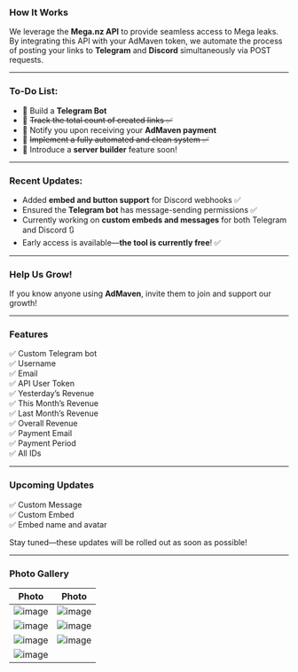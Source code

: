 ### How It Works

We leverage the **Mega.nz API** to provide seamless access to Mega leaks. By integrating this API with your AdMaven token, we automate the process of posting your links to **Telegram** and **Discord** simultaneously via POST requests.

---

### To-Do List:  
- 📄 Build a **Telegram Bot**  
- 📄 ~~Track the total count of created links ✅~~  
- 📄 Notify you upon receiving your **AdMaven payment**  
- 📄 ~~Implement a fully automated and clean system ✅~~  
- 📄 Introduce a **server builder** feature soon!  

---

### Recent Updates:  
- Added **embed and button support** for Discord webhooks ✅  
- Ensured the **Telegram bot** has message-sending permissions ✅  
- Currently working on **custom embeds and messages** for both Telegram and Discord 🔃  
- Early access is available—**the tool is currently free**! ✅  

---

### Help Us Grow!  
If you know anyone using **AdMaven**, invite them to join and support our growth!

---

### Features  
✅ Custom Telegram bot  
✅ Username  
✅ Email  
✅ API User Token  
✅ Yesterday’s Revenue  
✅ This Month’s Revenue  
✅ Last Month’s Revenue  
✅ Overall Revenue  
✅ Payment Email  
✅ Payment Period  
✅ All IDs  

---

### Upcoming Updates  
✅ Custom Message  
✅ Custom Embed  
✅ Embed name and avatar  

Stay tuned—these updates will be rolled out as soon as possible!

---

### Photo Gallery  
| Photo | Photo |
|-------|-------|
| ![image](https://github.com/user-attachments/assets/366deee1-7637-4df1-9ac9-cc7f7bb9b75c) | ![image](https://github.com/user-attachments/assets/f3161aec-67ac-4f40-853b-d796061c4962) |
| ![image](https://github.com/user-attachments/assets/c812095d-b099-47b2-b99c-72cc41763a9c) | ![image](https://github.com/user-attachments/assets/73d61053-e08f-4f7b-b174-737f36348178) |
| ![image](https://github.com/user-attachments/assets/8888ef77-dd35-44ed-b209-02ceb2f83ec6) | ![image](https://github.com/user-attachments/assets/2fa2efa9-ba27-4d80-a9d8-b3d8a0dd1e46) |
|            ![image](https://github.com/user-attachments/assets/147d4e21-c4cd-4f1a-b178-4e608fd5d82e)            |

